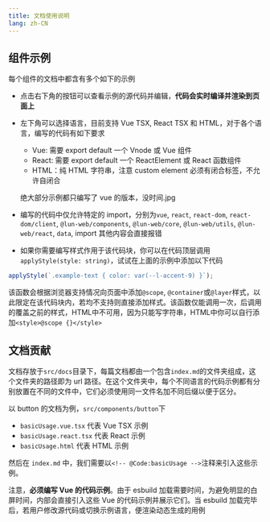 ```yaml
---
title: 文档使用说明
lang: zh-CN
---
```


## 组件示例

每个组件的文档中都含有多个如下的示例

<!-- @Code:basic -->

- 点击右下角的按钮可以查看示例的源代码并编辑，**代码会实时编译并渲染到页面上**
- 左下角可以选择语言，目前支持 Vue TSX, React TSX 和 HTML，对于各个语言，编写的代码有如下要求
  - Vue: 需要 export default 一个 Vnode 或 Vue 组件
  - React: 需要 export default 一个 ReactElement 或 React 函数组件
  - HTML：纯 HTML 字符串，注意 custom element 必须有闭合标签，不允许自闭合
  
  绝大部分示例都只编写了 vue 的版本，没时间.jpg
- 编写的代码中仅允许特定的 import，分别为`vue`, `react`, `react-dom`, `react-dom/client`, `@lun-web/components`, `@lun-web/core`, `@lun-web/utils`, `@lun-web/react`, `data`, import 其他内容会直接报错
- 如果你需要编写样式作用于该代码块，你可以在代码顶层调用`applyStyle(style: string)`，试试在上面的示例中添加以下代码

```ts
applyStyle(`.example-text { color: var(--l-accent-9) }`);
```
该函数会根据浏览器支持情况向页面中添加`@scope`, `@container`或`@layer`样式，以此限定在该代码块内，若均不支持则直接添加样式。该函数仅能调用一次，后调用的覆盖之前的样式，HTML中不可用，因为只能写字符串，HTML中你可以自行添加`<style>@scope {}</style>`


## 文档贡献

文档存放于`src/docs`目录下，每篇文档都由一个包含`index.md`的文件夹组成，这个文件夹的路径即为 url 路径。在这个文件夹中，每个不同语言的代码示例都有分别放置在不同的文件中，它们必须使用同一文件名加不同后缀以便于区分。

以 button 的文档为例，`src/components/button`下

- `basicUsage.vue.tsx` 代表 Vue TSX 示例
- `basicUsage.react.tsx` 代表 React 示例
- `basicUsage.html` 代表 HTML 示例

然后在 `index.md` 中，我们需要以`<!-- @Code:basicUsage -->`注释来引入这些示例。

注意，**必须编写 Vue 的代码示例**。由于 esbuild 加载需要时间，为避免明显的白屏时间，内部会直接引入这些 Vue 的代码示例并展示它们。当 esbuild 加载完毕后，若用户修改源代码或切换示例语言，便渲染动态生成的用例
